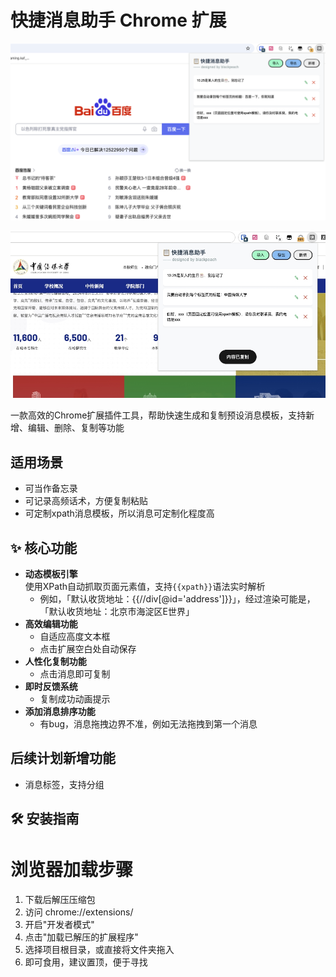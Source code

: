 # 快捷消息助手 Chrome 扩展

![Extension Demo](./img/demo_baidu.png) 

![Extension Demo](./img/demo_cuc.jpeg) 

一款高效的Chrome扩展插件工具，帮助快速生成和复制预设消息模板，支持新增、编辑、删除、复制等功能

## 适用场景

- 可当作备忘录
- 可记录高频话术，方便复制粘贴
- 可定制xpath消息模板，所以消息可定制化程度高

## ✨ 核心功能

- **动态模板引擎**  
  使用XPath自动抓取页面元素值，支持`{{xpath}}`语法实时解析
    - 例如，「默认收货地址：{{//div[@id='address']}}」，经过渲染可能是，「默认收货地址：北京市海淀区E世界」
- **高效编辑功能**  
  - 自适应高度文本框
  - 点击扩展空白处自动保存
- **人性化复制功能** 
  - 点击消息即可复制
- **即时反馈系统**  
  - 复制成功动画提示
- **添加消息排序功能**
  - 有bug，消息拖拽边界不准，例如无法拖拽到第一个消息

## 后续计划新增功能

- 消息标签，支持分组

## 🛠️ 安装指南

# 浏览器加载步骤

1. 下载后解压压缩包
2. 访问 chrome://extensions/
3. 开启"开发者模式" 
4. 点击"加载已解压的扩展程序"
5. 选择项目根目录，或直接将文件夹拖入
6. 即可食用，建议置顶，便于寻找